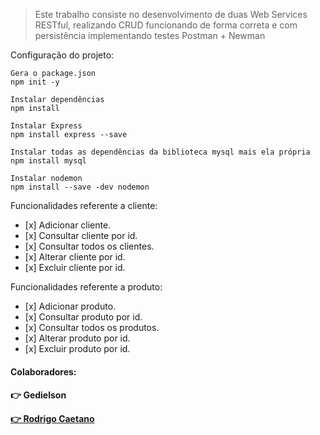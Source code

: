 > Este trabalho consiste no desenvolvimento de duas Web Services RESTful, realizando CRUD funcionando de forma correta e com persistência implementando testes Postman + Newman

Configuração do projeto:

    Gera o package.json
    npm init -y 

    Instalar dependências
    npm install 

    Instalar Express
    npm install express --save
    
    Instalar todas as dependências da biblioteca mysql mais ela própria
	npm install mysql 

	Instalar nodemon
	npm install --save -dev nodemon 

Funcionalidades referente a cliente:

-    [x] Adicionar cliente.
-    [x] Consultar cliente por id.
-    [x] Consultar todos os clientes.
-    [x] Alterar cliente por id.
-    [x] Excluir cliente por id.

Funcionalidades referente a produto:

-    [x] Adicionar produto.
-    [x] Consultar produto por id.
-    [x] Consultar todos os produtos.
-    [x] Alterar produto por id.
-    [x] Excluir produto por id.

<html>
    <body>
        <div>
            <h4>Colaboradores: <h4>
            <p> 👉 Gedielson </p>
            <p><a href="https://github.com/rodrigoosantoss"> 👉 Rodrigo Caetano </a></p>
        </div>
    </body>
</html>